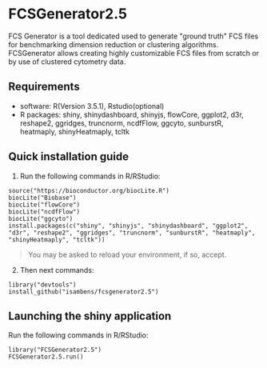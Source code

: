 # FCSGenerator2.5
FCS Generator is a tool dedicated used to generate "ground truth" FCS files for benchmarking dimension reduction or clustering algorithms. FCSGenerator allows creating highly customizable FCS files from scratch or by use of clustered cytometry data.
 
	
## Requirements
  * software: R(Version 3.5.1), Rstudio(optional)
  * R packages: shiny, shinydashboard, shinyjs, flowCore, ggplot2, d3r, reshape2, ggridges, truncnorm, ncdfFlow, ggcyto, sunburstR, heatmaply, shinyHeatmaply, tcltk
  
## Quick installation guide

  1. Run the following commands in R/RStudio:
```
source("https://bioconductor.org/biocLite.R")
biocLite("Biobase")
biocLite("flowCore")
biocLite("ncdfFlow")
biocLite("ggcyto")
install.packages(c("shiny", "shinyjs", "shinydashboard", "ggplot2", "d3r", "reshape2", "ggridges", "truncnorm", "sunburstR", "heatmaply", "shinyHeatmaply", "tcltk"))

```
  >You may be asked to reload your environment, if so, accept.
  
  2. Then next commands:
```
library("devtools")
install_github("isambens/fcsgenerator2.5")
```

  
## Launching the shiny application

  Run the following commands in R/RStudio:
```
library("FCSGenerator2.5")
FCSGenerator2.5.run()
```